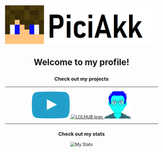 <p align="center"> <img alt="My Logo" src="https://github.com/PiciAkk/piciakk/blob/main/images/myLogo.png?raw=true"> </p>

# <p align="center">Welcome to my profile!</p>
### <p align="center">Check out my projects</p>
---
<p align="center">
  <a href="https://github.com/youtube-blue" title="Redirect to YouTube Blue organization">
    <img alt="YouTube Blue Logo" width="125.5" height="88.5" src="https://github.com/PiciAkk/piciakk/blob/main/images/ytblue.png?raw=true">
  </a>
  <a href="https://github.com/lolhub" title="Redirect to LOLHUB organization ">
    <img alt="LOLHUB logo" width="96" height="96" src="https://github.com/PiciAkk/piciakk/blob/main/images/lolhub.ico?raw=true">
  </a>
  <a href="https://github.com/robin4" title="Redirect to ROBIN4 repository">
    <img alt="ROBIN4" width="90" height="90" src="https://github.com/PiciAkk/piciakk/blob/main/images/robin.png?raw=true">
  </a>
</p>

---

### <p align="center">Check out my stats</p>

<p align="center">
  <img alt="My Stats" src="https://github-readme-stats.vercel.app/api/top-langs/?username=piciakk">
</p>
<!--
**PiciAkk/piciakk** is a ✨ _special_ ✨ repository because its `README.md` (this file) appears on your GitHub profile.

Here are some ideas to get you started:

- 🔭 I’m currently working on ...
- 🌱 I’m currently learning ...
- 👯 I’m looking to collaborate on ...
- 🤔 I’m looking for help with ...
- 💬 Ask me about ...
- 📫 How to reach me: ...
- 😄 Pronouns: ...
- ⚡ Fun fact: ...
-->
=======
<p align="center"> <img alt="My Logo" src="https://github.com/PiciAkk/piciakk/blob/main/images/myLogo.png?raw=true"> </p>

# <p align="center">Welcome to my profile!</p>
### <p align="center">Check out my projects</p>
---
<p align="center">
  <a href="https://github.com/youtube-blue" title="Redirect to YouTube Blue organization">
    <img alt="YouTube Blue Logo" width="125.5" height="88.5" src="https://github.com/PiciAkk/piciakk/blob/main/images/ytblue.png?raw=true">
  </a>
  <a href="https://github.com/lolhub" title="Redirect to LOLHUB organization ">
    <img alt="LOLHUB logo" width="96" height="96" src="https://github.com/PiciAkk/piciakk/blob/main/images/lolhub.ico?raw=true">
  </a>
  <a href="https://github.com/robin4" title="Redirect to ROBIN4 repository">
    <img alt="ROBIN4" width="90" height="90" src="https://github.com/PiciAkk/piciakk/blob/main/images/robin.png?raw=true">
  </a>
</p>
<!--
**PiciAkk/piciakk** is a ✨ _special_ ✨ repository because its `README.md` (this file) appears on your GitHub profile.

Here are some ideas to get you started:

- 🔭 I’m currently working on ...
- 🌱 I’m currently learning ...
- 👯 I’m looking to collaborate on ...
- 🤔 I’m looking for help with ...
- 💬 Ask me about ...
- 📫 How to reach me: ...
- 😄 Pronouns: ...
- ⚡ Fun fact: ...
-->
>>>>>>> Stashed changes
